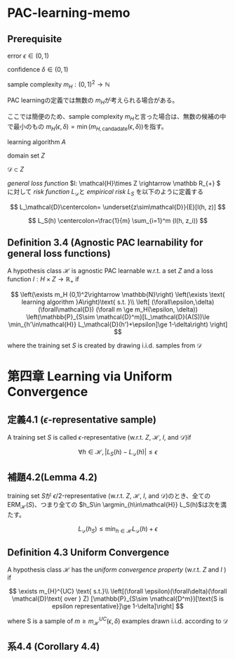 # PAC-learning-memo

## Prerequisite
error $\epsilon \in (0,1)$

confidence $\delta\in(0,1)$

sample complexity $m_H : (0,1)^2 \rightarrow \mathbb{N}$

PAC learningの定義では無数の $m_H$が考えられる場合がある。

ここでは簡便のため、sample complexity $m_H$と言った場合は、無数の候補の中で最小のもの $m_H(\epsilon, \delta) = \min(m_{H,\text{candadate}}(\epsilon, \delta))$を指す。

learning algorithm $A$

domain set $Z$

$\mathcal{D}\subset Z$


*general loss function*  $l: \mathcal{H}\times Z \rightarrow \mathbb R_{+} $
に対して
*risk function* $L_\mathcal{D}$と *empirical risk* $L_S$ を以下のように定義する

$$
L_\mathcal{D}\centercolon= \underset{z\sim\mathcal{D}}{E}[l(h, z)]
$$

$$
L_S(h) \centercolon=\frac{1}{m} \sum_{i=1}^m (l(h, z_i))
$$

## Definition 3.4 (Agnostic PAC learnability for general loss functions)

A hypothesis class $\mathcal{H}$ is agnostic PAC learnable 
w.r.t. a set $Z$ and a loss function $l : H \times Z \rightarrow \mathbb{R}_{+}$ if

$$
\left(\exists m_H (0,1)^2\rightarrow \mathbb{N}\right)
\left(\exists \text{ learning algorithm }A\right)\text{ s.t. }\\
\left[
(\forall\epsilon,\delta)
(\forall\mathcal{D})
(\forall m \ge m_H(\epsilon, \delta))
\left(\mathbb{P}_{S\sim \mathcal{D}^m}[L_\mathcal{D}(A(S))\le \min_{h'\in\mathcal{H}} L_\mathcal{D}(h')+\epsilon]\ge 1-\delta\right)
\right]
$$

where the training set $S$ is created by drawing i.i.d. samples from $\mathcal{D}$

# 第四章 Learning via Uniform Convergence
## 定義4.1 ($\epsilon$-representative sample)
A training set $S$ is called $\epsilon$-representative (w.r.t. $Z$, $\mathcal{H}$, $l$, and $\mathcal{D}$)if

$$
\forall h\in\mathcal{H}, |L_S(h)-L_\mathcal{D}(h)|\le \epsilon
$$


## 補題4.2(Lemma 4.2)
training set $S$が $\epsilon/2$-representative (w.r.t. $Z$, $\mathcal{H}$, $l$, and $\mathcal{D}$)のとき、全ての $\text{ERM}_\mathcal{H}(S)$、つまり全ての $h_S\in \argmin_{h\in\mathcal{H}} L_S(h)$は次を満たす。

$$
L_\mathcal{D}(h_S) \le \min_{h\in\mathcal{H}}L_\mathcal{D}(h)+\epsilon
$$

## Definition 4.3 Uniform Convergence

A hypothesis class $\mathcal{H}$ has the *uniform convergence property* (w.r.t. $Z$ and $l$ ) if

$$
\exists m_{H}^{UC} \text{ s.t.}\\
\left[(\forall \epsilon)(\forall\delta)(\forall \mathcal{D}\text{ over } Z)
[\mathbb{P}_{S\sim \mathcal{D^m}}[\text{S is epsilon representative}]\ge 1-\delta]\right]
$$

where S is a sample of $m\ge m_\mathcal{H}^{UC}(\epsilon, \delta)$ examples drawn i.i.d. according to $\mathcal{D}$

## 系4.4 (Corollary 4.4)
